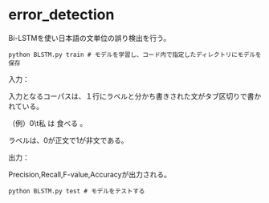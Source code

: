 # error_detection
Bi-LSTMを使い日本語の文単位の誤り検出を行う。

```
python BLSTM.py train # モデルを学習し、コード内で指定したディレクトリにモデルを保存
```

入力：

入力となるコーパスは、１行にラベルと分かち書きされた文がタブ区切りで書かれている。

（例）0\t私 は 食べる 。


ラベルは、0が正文で1が非文である。

出力：

Precision,Recall,F-value,Accuracyが出力される。


```
python BLSTM.py test # モデルをテストする
```
